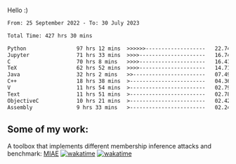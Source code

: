 Hello :)


<!--START_SECTION:waka-->

```txt
From: 25 September 2022 - To: 30 July 2023

Total Time: 427 hrs 30 mins

Python                97 hrs 12 mins  >>>>>>-------------------   22.74 %
Jupyter               71 hrs 33 mins  >>>>---------------------   16.74 %
C                     70 hrs 8 mins   >>>>---------------------   16.41 %
TeX                   62 hrs 52 mins  >>>>---------------------   14.71 %
Java                  32 hrs 2 mins   >>-----------------------   07.49 %
C++                   18 hrs 38 mins  >------------------------   04.36 %
V                     11 hrs 54 mins  >------------------------   02.79 %
Text                  11 hrs 51 mins  >------------------------   02.78 %
ObjectiveC            10 hrs 21 mins  >------------------------   02.42 %
Assembly              9 hrs 33 mins   >------------------------   02.24 %
```

<!--END_SECTION:waka-->

## Some of my work: 

A toolbox that implements different membership inference attacks and benchmark: [MIAE](https://github.com/RPI-DSPlab) [![wakatime](https://wakatime.com/badge/user/18ac89f5-baf8-49e6-a5ee-d9272435ce3a/project/3e6541fd-578f-4d9d-9080-f2a42b2d10e1.svg)](https://wakatime.com/badge/user/18ac89f5-baf8-49e6-a5ee-d9272435ce3a/project/3e6541fd-578f-4d9d-9080-f2a42b2d10e1) [![wakatime](https://wakatime.com/badge/user/18ac89f5-baf8-49e6-a5ee-d9272435ce3a/project/5d5826e9-c6d6-4d86-8b00-0d1608c5f167.svg)](https://wakatime.com/badge/user/18ac89f5-baf8-49e6-a5ee-d9272435ce3a/project/5d5826e9-c6d6-4d86-8b00-0d1608c5f167)

